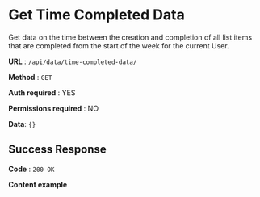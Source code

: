 # Get Time Completed Data

Get data on the time between the creation and completion of all list items that are completed from the start of the week for the current User.

**URL** : `/api/data/time-completed-data/`

**Method** : `GET`

**Auth required** : YES

**Permissions required** : NO

**Data**: `{}`

## Success Response

**Code** : `200 OK`

**Content example**

```json

```
